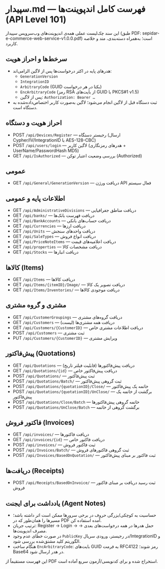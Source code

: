 # سپیدار.md — فهرست کامل اندپوینت‌ها (API Level 101)

این سند چک‌لیست عملی همه‌ی اندپوینت‌های وب‌سرویس سپیدار (طبق PDF: sepidar-e-commerce-web-service-v1.0.0.pdf) است؛ به‌همراه دسته‌بندی، متد و خلاصه کاربرد.

## سرخط‌ها و احراز هویت
- هدرهای پایه در اکثر درخواست‌ها پس از لاگین الزامی‌اند:
  - `GenerationVersion`
  - `IntegrationID`
  - `ArbitraryCode` (GUID یکتا در هر درخواست)
  - `EncArbitraryCode` (رمز RSA از بایت‌های GUID با PKCS#1 v1.5)
  - پس از لاگین: `Authorization: Bearer …`
- ثبت دستگاه قبل از لاگین انجام می‌شود؛ لاگین به‌صورت کاربر اختصاص‌داده‌شده به دستگاه است.

## احراز هویت و دستگاه
- POST `/api/Devices/Register` — رجیستر دستگاه (ارسال Cypher/IV/IntegrationID با AES-128-CBC)
- POST `/api/users/login` — لاگین کاربر (هدرهای رمزنگاری + UserName/PasswordHash MD5)
- GET `/api/IsAuthorized` — بررسی وضعیت اعتبار توکن (Authorized)

## عمومی
- GET `/api/General/GenerationVersion` — دریافت ورژن API فعال سیستم

## اطلاعات پایه و عمومی
- GET `/api/AdministrativeDivisions` — دریافت مناطق جغرافیایی
- GET `/api/banks/` — دریافت فهرست بانک‌ها
- GET `/api/BankAccounts` — دریافت حساب‌های بانکی
- GET `/api/Currencies` — دریافت ارزها
- GET `/api/Units` — دریافت واحدهای سنجش
- GET `/api/SaleTypes` — دریافت انواع فروش
- GET `/api/PriceNoteItems` — دریافت اعلامیه‌های قیمت
- GET `/api/properties` — دریافت مشخصات کالا
- GET `/api/Stocks` — دریافت انبارها

## کالاها (Items)
- GET `/api/Items` — دریافت کالاها
- GET `/api/Items/{itemID}/Image/` — دریافت تصویر یک کالا
- GET `/api/Items/Inventories/` — دریافت موجودی کالاها

## مشتری و گروه مشتری
- GET `/api/CustomerGroupings` — دریافت گروه‌های مشتری
- GET `/api/Customers` — دریافت همه مشتری‌ها (لیست)
- GET `/api/Customers/{CustomerID}` — دریافت اطلاعات مشتری خاص
- POST `/api/Customers` — ثبت مشتری
- PUT `/api/Customers/{CustomerID}` — ویرایش مشتری

## پیش‌فاکتور (Quotations)
- GET `/api/Quotations` — دریافت پیش‌فاکتورها (قابلیت فیلتر تاریخ)
- GET `/api/Quotations/{id}` — دریافت پیش‌فاکتور خاص
- POST `/api/Quotations/` — ثبت پیش‌فاکتور
- POST `/api/Quotations/Batch/` — ثبت گروهی پیش‌فاکتور
- POST `/api/Quotations/{quotationID}/Close/` — خاتمه یک پیش‌فاکتور
- POST `/api/Quotations/{quotationID}/UnClose/` — برگشت از خاتمه یک پیش‌فاکتور
- POST `/api/Quotations/Close/Batch` — خاتمه گروهی پیش‌فاکتورها
- POST `/api/Quotations/UnClose/Batch` — برگشت گروهی از خاتمه

## فاکتور فروش (Invoices)
- GET `/api/invoices/` — دریافت فاکتورها
- GET `/api/invoices/{id}` — دریافت فاکتور خاص
- POST `/api/invoices/` — ثبت فاکتور فروش
- POST `/api/Invoices/Batch/` — ثبت گروهی فاکتورهای فروش
- POST `/api/Invoices/BasedOnQuotation/` — ثبت فاکتور بر مبنای پیش‌فاکتور

## دریافت‌ها (Receipts)
- POST `/api/Receipts/BasedOnInvoice/` — ثبت رسید دریافت بر مبنای فاکتور فروش

## یادداشت برای ایجنت (Agent Notes)
- حساسیت به کوچکی/بزرگی حروف در برخی سرورها ممکن است اثر داشته باشد؛ مسیرها را همان‌طور که در PDF آمده استفاده کن.
- ترتیب جریان: Register → Login → حمل هدرها در همه درخواست‌های بعدی → مصرف اندپوینت‌ها.
- در صورت خطای عدم وجود `PublicKey` در رجیستر، ورودی سریال/IntegrationID و الگوریتم کلید مشتق‌شده بررسی شود.
- هنگام ساخت `EncArbitraryCode`: بایت‌های GUID به فرمت RFC4122 رمز شوند؛ Base64 در هدر ارسال شود.

این فهرست مستقیماً از PDF استخراج شده و برای کدنویسی/آزمون سریع آماده است.
